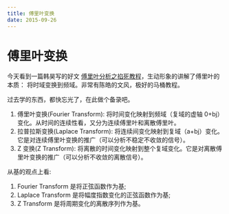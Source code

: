 ```yaml
---
title: 傅里叶变换
date: 2015-09-26
---
```

# 傅里叶变换

今天看到一篇韩昊写的好文 [傅里叶分析之掐死教程](http://zhuanlan.zhihu.com/wille/19763358)，生动形象的讲解了傅里叶的本质： 将时域变换到频域。非常有陈皓的文风，极好的马桶教程。

过去学的东西，都快忘光了，在此做个备录吧。
1. 傅里叶变换(Fourier Transform): 将时间变化映射到频域（复域的虚轴 0+bj）变化。从时间的连续性看，又分为连续傅里叶和离散傅里叶。
2. 拉普拉斯变换(Laplace Transform): 将连续间变化映射到复域（a+bj）变化。它是对连续傅里叶变换的推广（可以分析不稳定不收敛的信号）。 
3. Z 变换(Z Transform): 将离散的时间变化映射到整个复域变化。它是对离散傅里叶变换的推广（可以分析不收敛的离散信号）。 

从基的观点上看:
1. Fourier Transform 是将正弦函数作为基;
2. Laplace Transform 是将幅度指数变化的正弦函数作为基;
3. Z Transform 是将周期变化的离散序列作为基。